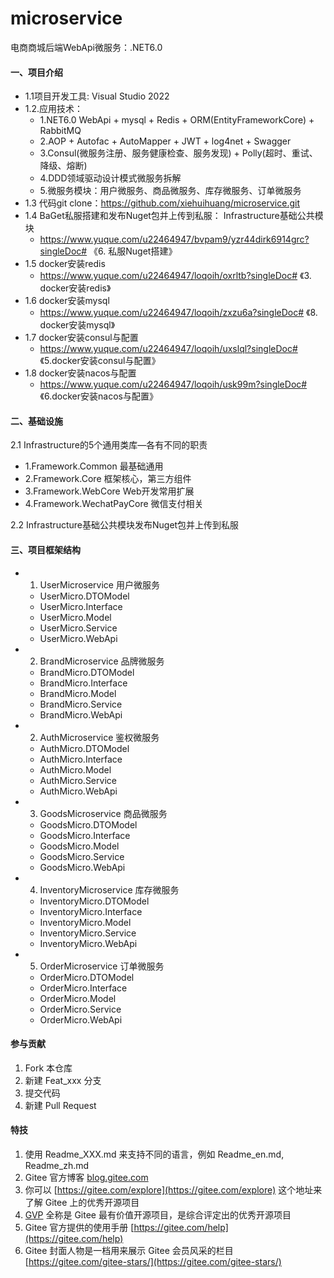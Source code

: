 # microservice
电商商城后端WebApi微服务：.NET6.0

#### 一、项目介绍
 + 1.1项目开发工具: Visual Studio 2022
 + 1.2.应用技术：
	+ 1.NET6.0 WebApi + mysql + Redis + ORM(EntityFrameworkCore) + RabbitMQ
	+ 2.AOP + Autofac + AutoMapper + JWT + log4net + Swagger 
	+ 3.Consul(微服务注册、服务健康检查、服务发现) + Polly(超时、重试、降级、熔断)
	+ 4.DDD领域驱动设计模式微服务拆解
	+ 5.微服务模块：用户微服务、商品微服务、库存微服务、订单微服务
 + 1.3 代码git clone：https://github.com/xiehuihuang/microservice.git
 + 1.4 BaGet私服搭建和发布Nuget包并上传到私服： Infrastructure基础公共模块
	+ https://www.yuque.com/u22464947/bvpam9/yzr44dirk6914grc?singleDoc# 《6. 私服Nuget搭建》
 + 1.5 docker安装redis
	+ https://www.yuque.com/u22464947/loqoih/oxrltb?singleDoc# 《3. docker安装redis》
 + 1.6 docker安装mysql
	+ https://www.yuque.com/u22464947/loqoih/zxzu6a?singleDoc# 《8. docker安装mysql》
 + 1.7 docker安装consul与配置
	+ https://www.yuque.com/u22464947/loqoih/uxslql?singleDoc# 《5.docker安装consul与配置》
 + 1.8 docker安装nacos与配置
	+ https://www.yuque.com/u22464947/loqoih/usk99m?singleDoc# 《6.docker安装nacos与配置》
 
#### 二、基础设施
  2.1 Infrastructure的5个通用类库—各有不同的职责
  + 1.Framework.Common          最基础通用
  + 2.Framework.Core            框架核心，第三方组件
  + 3.Framework.WebCore         Web开发常用扩展
  + 4.Framework.WechatPayCore   微信支付相关
  
  2.2 Infrastructure基础公共模块发布Nuget包并上传到私服
	
  
 
#### 三、项目框架结构
  + 1. UserMicroservice      用户微服务
	+ UserMicro.DTOModel
	+ UserMicro.Interface
	+ UserMicro.Model
	+ UserMicro.Service
	+ UserMicro.WebApi
  + 2. BrandMicroservice     品牌微服务
  	+ BrandMicro.DTOModel
	+ BrandMicro.Interface
	+ BrandMicro.Model
	+ BrandMicro.Service
	+ BrandMicro.WebApi
  + 2. AuthMicroservice      鉴权微服务
	+ AuthMicro.DTOModel
	+ AuthMicro.Interface
	+ AuthMicro.Model
	+ AuthMicro.Service
	+ AuthMicro.WebApi
  + 3. GoodsMicroservice     商品微服务
	+ GoodsMicro.DTOModel
	+ GoodsMicro.Interface
	+ GoodsMicro.Model
	+ GoodsMicro.Service
	+ GoodsMicro.WebApi
  + 4. InventoryMicroservice 库存微服务
	+ InventoryMicro.DTOModel
	+ InventoryMicro.Interface
	+ InventoryMicro.Model
	+ InventoryMicro.Service
	+ InventoryMicro.WebApi
  + 5. OrderMicroservice     订单微服务
	+ OrderMicro.DTOModel
	+ OrderMicro.Interface
	+ OrderMicro.Model
	+ OrderMicro.Service
	+ OrderMicro.WebApi
  
#### 参与贡献

1.  Fork 本仓库
2.  新建 Feat_xxx 分支
3.  提交代码
4.  新建 Pull Request


#### 特技

1.  使用 Readme\_XXX.md 来支持不同的语言，例如 Readme\_en.md, Readme\_zh.md
2.  Gitee 官方博客 [blog.gitee.com](https://blog.gitee.com)
3.  你可以 [https://gitee.com/explore](https://gitee.com/explore) 这个地址来了解 Gitee 上的优秀开源项目
4.  [GVP](https://gitee.com/gvp) 全称是 Gitee 最有价值开源项目，是综合评定出的优秀开源项目
5.  Gitee 官方提供的使用手册 [https://gitee.com/help](https://gitee.com/help)
6.  Gitee 封面人物是一档用来展示 Gitee 会员风采的栏目 [https://gitee.com/gitee-stars/](https://gitee.com/gitee-stars/)